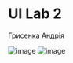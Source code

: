 # UI Lab 2 
Грисенка Андрія

![image](https://github.com/ppc-ntu-khpi/tui-2-AndDemon/assets/115999885/f7817851-07de-447a-9d5e-964593203c0f)
![image](https://github.com/ppc-ntu-khpi/tui-2-AndDemon/assets/115999885/0f7814f1-f3f0-4ff3-b2bf-9f8a6a86c404)

```java
```


